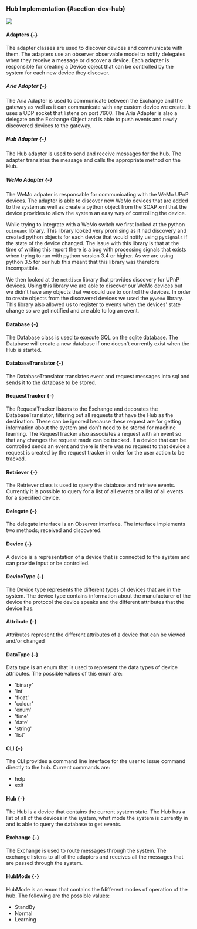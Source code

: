 ### Hub Implementation {#section-dev-hub}

![](./uml/ExchangeClassDiagram.png)

#### Adapters {-}

The adapter classes are used to discover devices and communicate with them. The adapters use 
an observer observable model to notify delegates when they receive a message or discover a device. 
Each adapter is responsible for creating a Device object that can be controlled by the system 
for each new device they discover. 

##### Aria Adapter {-}

The Aria Adapter is used to communicate between the Exchange and the gateway as well as it can
communicate with any custom device we create. It uses a UDP socket that listens on port 7600.
The Aria Adapter is also a delegate on the Exchange Object and is able to push events and newly
discovered devices to the gateway. 

##### Hub Adapter {-}

The Hub adapter is used to send and receive messages for the hub. The adapter translates
the message and calls the appropriate method on the Hub.

##### WeMo Adapter {-}

The WeMo adpater is responsable for communicating with the WeMo UPnP devices. The adapter is able
to discover new WeMo devices that are added to the system as well as create a python object from the
SOAP xml that the device provides to allow the system an easy way of controlling the device.

While trying to integrate with a WeMo switch we first looked at the python `ouimeaux` library.
This library looked very promising as it had discovery and created python objects for each
device that would notify using `pysignals` if the state of the device changed. The issue with this 
library is that at the time of writing this report there is a bug with processing signals that
exists when trying to run with python version 3.4 or higher. As we are using python 3.5 for
our hub this meant that this library was therefore incompatible. 

We then looked at the `netdisco` library that provides discovery for UPnP devices. Using this 
library we are able to discover our WeMo devices but we didn't have any objects that we could use 
to control the devices. In order to create objects from the discovered devices we used the 
`pywemo` library. This library also allowed us to register to events when the devices' state 
change so we get notified and are able to log an event.

#### Database {-}

The Database class is used to execute SQL on the sqlite database. The Database will create a 
new database if one doesn't currently exist when the Hub is started.

#### DatabaseTranslator {-}

The DatabaseTranslator translates event and request messages into sql and sends it to the database 
to be stored.

#### RequestTracker {-}

The RequestTracker listens to the Exchange and decorates the DatabaseTranslator,
filtering out all requests that have the Hub as the destination. These can be ignored because these 
request are for getting information about the system and don't need to be stored for machine 
learning. The RequestTracker also associates a request with an event so that any changes the request
 made can be tracked. If a device that can be controlled sends an event and there is there was no 
request to that device a request is created by the request tracker in order for the user action to 
be tracked.   

#### Retriever {-}

The Retriever class is used to query the database and retrieve events. Currently it is possible
to query for a list of all events or a list of all events for a specified device.

#### Delegate {-}

The delegate interface is  an Observer interface. The interface implements two methods; received 
and discovered.

#### Device {-}

A device is a representation of a device that is connected to the system and can provide input or 
be controlled.

#### DeviceType {-}

The Device type represents the different types of devices that are in the system. The device type
contains information about the manufacturer of the device the protocol the device speaks and the 
different attributes that the device has.

#### Attribute {-}

Attributes represent the different attributes of a device that can be viewed and/or changed

#### DataType {-}

Data type is an enum that is used to represent the data types of device attributes. The possible 
values of this enum are:
- 'binary' 
- 'int'
- 'float' 
- 'colour'
- 'enum'
- 'time'
- 'date'
- 'string'
- 'list'

#### CLI {-}

The CLI provides a command line interface for the user to issue command directly to the hub. 
Current commands are:
- help
- exit

#### Hub {-}

The Hub is a device that contains the current system state. The Hub has a list of all of the 
devices in the system, what mode the system is currently in and is able to query the database to 
get events.

#### Exchange {-}

The Exchange is used to route messages through the system. The exchange listens to all of the 
adapters and receives all the messages that are passed through the system.

#### HubMode {-}

HubMode is an enum that contains the fdifferent modes of operation of the hub. 
The following are the possible values:
- StandBy
- Normal
- Learning
